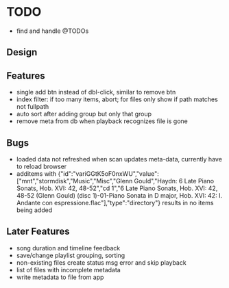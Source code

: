 TODO
====

 - find and handle @TODOs

Design
------


Features
--------

 - single add btn instead of dbl-click, similar to remove btn
 - index filter: if too many items, abort; for files only show if path matches not fullpath
 - auto sort after adding group but only that group
 - remove meta from db when playback recognizes file is gone

Bugs
----

 - loaded data not refreshed when scan updates meta-data, currently have to reload browser
 - additems with {"id":"variGGtK5oF0nxWU","value":["mnt","stormdisk","Music","Misc","Glenn Gould","Haydn: 6 Late Piano Sonats, Hob. XVI: 42, 48-52","cd 1","6 Late Piano Sonats, Hob. XVI: 42, 48-52 (Glenn Gould) (disc 1)-01-Piano Sonata in D major, Hob. XVI: 42: I. Andante con espressione.flac"],"type":"directory"} results in no items being added


Later Features
--------------

 - song duration and timeline feedback
 - save/change playlist grouping, sorting
 - non-existing files create status msg error and skip playback
 - list of files with incomplete metadata
 - write metadata to file from app
